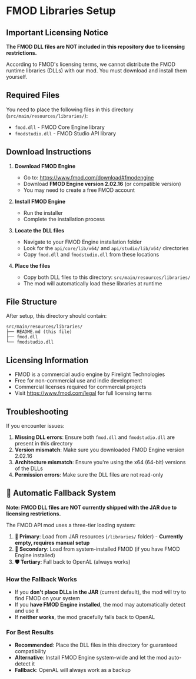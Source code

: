 # FMOD Libraries Setup

## Important Licensing Notice

**The FMOD DLL files are NOT included in this repository due to licensing restrictions.**

According to FMOD's licensing terms, we cannot distribute the FMOD runtime libraries (DLLs) with our mod. You must download and install them yourself.

## Required Files

You need to place the following files in this directory (`src/main/resources/libraries/`):

- `fmod.dll` - FMOD Core Engine library
- `fmodstudio.dll` - FMOD Studio API library

## Download Instructions

1. **Download FMOD Engine**
   - Go to: https://www.fmod.com/download#fmodengine
   - Download **FMOD Engine version 2.02.16** (or compatible version)
   - You may need to create a free FMOD account

2. **Install FMOD Engine**
   - Run the installer
   - Complete the installation process

3. **Locate the DLL files**
   - Navigate to your FMOD Engine installation folder
   - Look for the `api/core/lib/x64/` and `api/studio/lib/x64/` directories
   - Copy `fmod.dll` and `fmodstudio.dll` from these locations

4. **Place the files**
   - Copy both DLL files to this directory: `src/main/resources/libraries/`
   - The mod will automatically load these libraries at runtime

## File Structure

After setup, this directory should contain:
```
src/main/resources/libraries/
├── README.md (this file)
├── fmod.dll
└── fmodstudio.dll
```

## Licensing Information

- FMOD is a commercial audio engine by Firelight Technologies
- Free for non-commercial use and indie development
- Commercial licenses required for commercial projects
- Visit https://www.fmod.com/legal for full licensing terms

## Troubleshooting

If you encounter issues:

1. **Missing DLL errors**: Ensure both `fmod.dll` and `fmodstudio.dll` are present in this directory
2. **Version mismatch**: Make sure you downloaded FMOD Engine version 2.02.16
3. **Architecture mismatch**: Ensure you're using the x64 (64-bit) versions of the DLLs
4. **Permission errors**: Make sure the DLL files are not read-only

## 🔄 Automatic Fallback System

**Note: FMOD DLL files are NOT currently shipped with the JAR due to licensing restrictions.**

The FMOD API mod uses a three-tier loading system:

1. **🎯 Primary**: Load from JAR resources (`/libraries/` folder) - **Currently empty, requires manual setup**
2. **🔄 Secondary**: Load from system-installed FMOD (if you have FMOD Engine installed)
3. **🛡️ Tertiary**: Fall back to OpenAL (always works)

### How the Fallback Works
- If you **don't place DLLs in the JAR** (current default), the mod will try to find FMOD on your system
- If you **have FMOD Engine installed**, the mod may automatically detect and use it
- If **neither works**, the mod gracefully falls back to OpenAL

### For Best Results
- **Recommended**: Place the DLL files in this directory for guaranteed compatibility
- **Alternative**: Install FMOD Engine system-wide and let the mod auto-detect it
- **Fallback**: OpenAL will always work as a backup